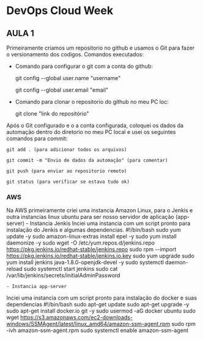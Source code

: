 # **DevOps Cloud Week**

## **AULA 1**
Primeiramente criamos um repositorio no github e usamos o Git para fazer o versionamento dos codigos.
Comandos executados:
- Comando para configurar o git com a conta do github:
 
    git config --global user.name "username"
    
    git config --global user.email "email"
    
- Comando para clonar o repositorio do github no meu PC loc:

    git clone "link do repositório"

Após o Git configurado e o a conta configurada, coloquei os dados da automação dentro do diretorio no meu PC local e usei os seguintes comandos para commit:

    git add . (para adicionar todos os arquivos)
    
    git commit -m "Envio de dados da automação" (para comentar)
    
    git push (para enviar ao repositorio remoto)
    
    git status (para verificar se estava tudo ok)
    
### **AWS**
Na AWS primeiramente criei uma instancia  Amazon Linux, para o Jenkis e outra instancias linux ubuntu para ser nosso servidor de aplicação (app-server)
    - Instancia Jenkis
Inciei uma instancia com um script pronto para instalação do Jenkis e algumas dependencias.
     #!/bin/bash
    sudo yum update -y
    sudo amazon-linux-extras install epel -y
    sudo yum install daemonize -y
    sudo wget -O /etc/yum.repos.d/jenkins.repo \
        https://pkg.jenkins.io/redhat-stable/jenkins.repo
    sudo rpm --import https://pkg.jenkins.io/redhat-stable/jenkins.io.key
    sudo yum upgrade
    sudo yum install jenkins java-1.8.0-openjdk-devel -y
    sudo systemctl daemon-reload
    sudo systemctl start jenkins
    sudo cat /var/lib/jenkins/secrets/initialAdminPassword
    
    - Instancia app-server
Inciei uma instancia com um script pronto para instalação do docker e suas dependencias
    #!/bin/bash
    sudo apt-get update
    sudo apt-get upgrade -y
    sudo apt-get install docker.io git -y
    sudo usermod -aG docker ubuntu
    sudo wget https://s3.amazonaws.com/ec2-downloads-windows/SSMAgent/latest/linux_amd64/amazon-ssm-agent.rpm
    sudo rpm -ivh amazon-ssm-agent.rpm
    sudo systemctl enable amazon-ssm-agent
    
    
